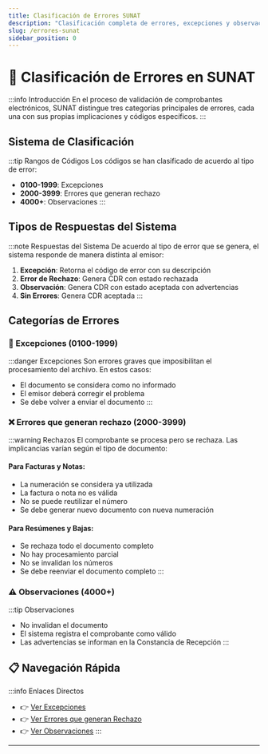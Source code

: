 ```yaml
---
title: Clasificación de Errores SUNAT
description: "Clasificación completa de errores, excepciones y observaciones en comprobantes electrónicos SUNAT Perú."
slug: /errores-sunat
sidebar_position: 0
---
```


# 📑 Clasificación de Errores en SUNAT

:::info Introducción
En el proceso de validación de comprobantes electrónicos, SUNAT distingue tres categorías principales de errores, cada una con sus propias implicaciones y códigos específicos.
:::

## Sistema de Clasificación

:::tip Rangos de Códigos
Los códigos se han clasificado de acuerdo al tipo de error:
- **0100-1999**: Excepciones
- **2000-3999**: Errores que generan rechazo
- **4000+**: Observaciones
:::

## Tipos de Respuestas del Sistema

:::note Respuestas del Sistema
De acuerdo al tipo de error que se genera, el sistema responde de manera distinta al emisor:

1. **Excepción**: Retorna el código de error con su descripción
2. **Error de Rechazo**: Genera CDR con estado rechazada
3. **Observación**: Genera CDR con estado aceptada con advertencias
4. **Sin Errores**: Genera CDR aceptada
:::

## Categorías de Errores

### 🛑 Excepciones (0100-1999)
:::danger Excepciones
Son errores graves que imposibilitan el procesamiento del archivo. En estos casos:
- El documento se considera como no informado
- El emisor deberá corregir el problema
- Se debe volver a enviar el documento
:::

### ❌ Errores que generan rechazo (2000-3999)
:::warning Rechazos
El comprobante se procesa pero se rechaza. Las implicancias varían según el tipo de documento:

#### Para Facturas y Notas:
- La numeración se considera ya utilizada
- La factura o nota no es válida
- No se puede reutilizar el número
- Se debe generar nuevo documento con nueva numeración

#### Para Resúmenes y Bajas:
- Se rechaza todo el documento completo
- No hay procesamiento parcial
- No se invalidan los números
- Se debe reenviar el documento completo
:::

### ⚠️ Observaciones (4000+)
:::tip Observaciones
- No invalidan el documento
- El sistema registra el comprobante como válido
- Las advertencias se informan en la Constancia de Recepción
:::

## 📋 Navegación Rápida

:::info Enlaces Directos
- 👉 [Ver Excepciones](/Pro7/sunat-errores/excepciones-sunat)
- 👉 [Ver Errores que generan Rechazo](/Pro7/sunat-errores/errores-rechazo)
- 👉 [Ver Observaciones](/Pro7/sunat-errores/observaciones)
:::

---



